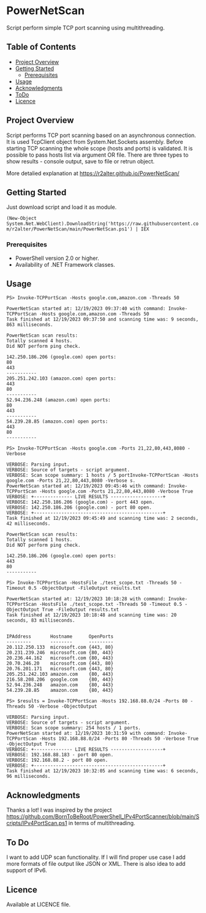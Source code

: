 # PowerNetScan

Script perform simple TCP port scanning using multithreading.

## Table of Contents
- [Project Overview](#project-overview)
- [Getting Started](#getting-started)
  - [Prerequisites](#prerequisites)
- [Usage](#usage)
- [Acknowledgments](#acknowledgments)
- [ToDo](#todo)
- [Licence](#licence)

## Project Overview

Script performs TCP port scanning based on an asynchronous connection. It is used TcpClient object from System.Net.Sockets assembly.
Before starting TCP scanning the whole scope (hosts and ports) is validated. It is possible to pass hosts list via argument OR file.
There are three types to show results - console output, save to file or retrun object.

More detalied explanation at https://r2alter.github.io/PowerNetScan/

## Getting Started

Just download script and load it as module.

```(New-Object System.Net.WebClient).DownloadString('https://raw.githubusercontent.com/r2alter/PowerNetScan/main/PowerNetScan.ps1') | IEX```

### Prerequisites

- PowerShell version 2.0 or higher.
- Availability of .NET Framework classes.

## Usage

```
PS> Invoke-TCPPortScan -Hosts google.com,amazon.com -Threads 50

PowerNetScan started at: 12/19/2023 09:37:40 with command: Invoke-TCPPortScan -Hosts google.com,amazon.com -Threads 50 
Task finished at 12/19/2023 09:37:50 and scanning time was: 9 seconds, 863 milliseconds.

PowerNetScan scan results:
Totally scanned 4 hosts.
Did NOT perform ping check.

142.250.186.206 (google.com) open ports:
80
443
-----------
205.251.242.103 (amazon.com) open ports:
443
80
-----------
52.94.236.248 (amazon.com) open ports:
80
443
-----------
54.239.28.85 (amazon.com) open ports:
443
80
-----------
```

```
PS> Invoke-TCPPortScan -Hosts google.com -Ports 21,22,80,443,8080 -Verbose 

VERBOSE: Parsing input.
VERBOSE: Source of targets - script argument.
VERBOSE: Scan scope summary: 1 hosts / 5 portInvoke-TCPPortScan -Hosts google.com -Ports 21,22,80,443,8080 -Verbose s.
PowerNetScan started at: 12/19/2023 09:45:46 with command: Invoke-TCPPortScan -Hosts google.com -Ports 21,22,80,443,8080 -Verbose True 
VERBOSE: +-------------- LIVE RESULTS -------------------+
VERBOSE: 142.250.186.206 (google.com) - port 443 open.
VERBOSE: 142.250.186.206 (google.com) - port 80 open.
VERBOSE: +-----------------------------------------------+
Task finished at 12/19/2023 09:45:49 and scanning time was: 2 seconds, 42 milliseconds.

PowerNetScan scan results:
Totally scanned 1 hosts.
Did NOT perform ping check.

142.250.186.206 (google.com) open ports:
443
80
-----------
```

```
PS> Invoke-TCPPortScan -HostsFile ./test_scope.txt -Threads 50 -Timeout 0.5 -ObjectOutput -FileOutput results.txt

PowerNetScan started at: 12/19/2023 10:18:28 with command: Invoke-TCPPortScan -HostsFile ./test_scope.txt -Threads 50 -Timeout 0.5 -ObjectOutput True -FileOutput results.txt 
Task finished at 12/19/2023 10:18:48 and scanning time was: 20 seconds, 83 milliseconds.


IPAddress       Hostname      OpenPorts
---------       --------      ---------
20.112.250.133  microsoft.com {443, 80}
20.231.239.246  microsoft.com {80, 443}
20.236.44.162   microsoft.com {80, 443}
20.70.246.20    microsoft.com {443, 80}
20.76.201.171   microsoft.com {443, 80}
205.251.242.103 amazon.com    {80, 443}
216.58.208.206  google.com    {80, 443}
52.94.236.248   amazon.com    {80, 443}
54.239.28.85    amazon.com    {80, 443}
```

```
PS> $results = Invoke-TCPPortScan -Hosts 192.168.88.0/24 -Ports 80 -Threads 50 -Verbose -ObjectOutput

VERBOSE: Parsing input.
VERBOSE: Source of targets - script argument.
VERBOSE: Scan scope summary: 254 hosts / 1 ports.
PowerNetScan started at: 12/19/2023 10:31:59 with command: Invoke-TCPPortScan -Hosts 192.168.88.0/24 -Ports 80 -Threads 50 -Verbose True -ObjectOutput True 
VERBOSE: +-------------- LIVE RESULTS -------------------+
VERBOSE: 192.168.88.183 - port 80 open.
VERBOSE: 192.168.88.2 - port 80 open.
VERBOSE: +-----------------------------------------------+
Task finished at 12/19/2023 10:32:05 and scanning time was: 6 seconds, 96 milliseconds.
```

## Acknowledgments

Thanks a lot! I was inspired by the project https://github.com/BornToBeRoot/PowerShell_IPv4PortScanner/blob/main/Scripts/IPv4PortScan.ps1 in terms of multithreading.

## To Do

I want to add UDP scan functionality. If I will find proper use case I add more formats of file output like JSON or XML. 
There is also idea to add support of IPv6.

## Licence 

Available at LICENCE file. 
